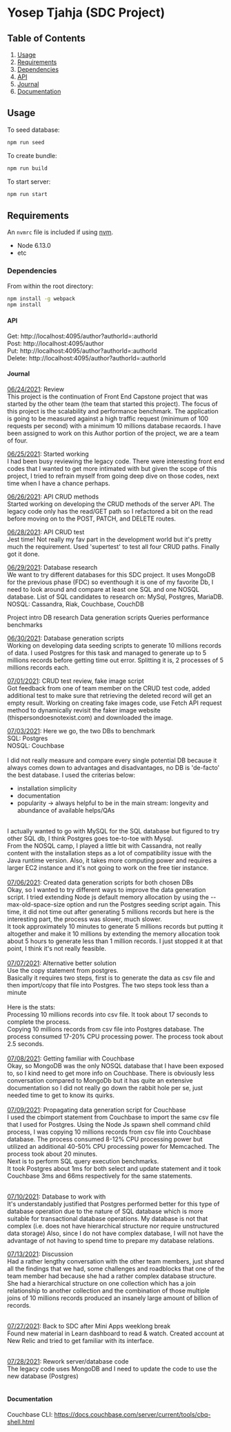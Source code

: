 # Yosep Tjahja (SDC Project)

## Table of Contents

1. [Usage](#Usage)
2. [Requirements](#requirements)
3. [Dependencies](#dependencies)
4. [API](#api)
5. [Journal](#journal)
6. [Documentation](#documentation)

## Usage

To seed database:

```sh
npm run seed
```

To create bundle:

```sh
npm run build
```

To start server:

```sh
npm run start
```

## Requirements

An `nvmrc` file is included if using [nvm](https://github.com/creationix/nvm).

- Node 6.13.0
- etc

### Dependencies

From within the root directory:

```sh
npm install -g webpack
npm install
```

#### API

Get: http://localhost:4095/author?authorId=:authorId<br/>
Post: http://localhost:4095/author<br/>
Put: http://localhost:4095/author?authorId=:authorId<br/>
Delete: http://localhost:4095/author?authorId=:authorId<br/>

#### Journal



<ins>06/24/2021</ins>: Review<br/>
This project is the continuation of Front End Capstone project that was started by the other team (the team that started this project). The focus of this project is the scalability and performance benchmark. The application is going to be measured against a high traffic request (minimum of 100 requests per second) with a minimum 10 millions database recaords.
I have been assigned to work on this Author portion of the project, we are a team of four.

<ins>06/25/2021</ins>: Started working<br/>
I had been busy reviewing the legacy code. There were interesting front end codes that I wanted to get more intimated with but given the scope of this project, I tried to refrain myself from going deep dive on those codes, next time when I have a chance perhaps.

<ins>06/26/2021</ins>: API CRUD methods<br/>
Started working on developing the CRUD methods of the server API. The legacy code only has the read/GET path so I refactored a bit on the read before moving on to the POST, PATCH, and DELETE routes. 

<ins>06/28/2021</ins>: API CRUD test<br/>
Jest time! Not really my fav part in the development world but it's pretty much the requirement. Used 'supertest' to test all four CRUD paths. Finally got it done.

<ins>06/29/2021</ins>: Database research<br/>
We want to try different databases for this SDC project. It uses MongoDB for the previous phase (FDC) so eventhough it is one of my favorite Db, I need to look around and compare at least one SQL and one NOSQL database.
List of SQL candidates to research on: MySql, Postgres, MariaDB.
NOSQL: Cassandra, Riak, Couchbase, CouchDB

Project intro
DB research
Data generation scripts
Queries performance benchmarks

<ins>06/30/2021</ins>: Database generation scripts<br/>
Working on developing data seeding scripts to generate 10 millions records of data. I used Postgres for this task and managed to generate up to 5 millions records before getting time out error. Splitting it is, 2 processes of 5 millions records each.

<ins>07/01/2021</ins>: CRUD test review, fake image script<br/>
Got feedback from one of team member on the CRUD test code, added additional test to make sure that retrieving the deleted record will get an empty result.
Working on creating fake images code, use Fetch API request method to dynamically revisit the faker image website (thispersondoesnotexist.com) and downloaded the image.

<ins>07/03/2021</ins>: Here we go, the two DBs to benchmark<br/>
SQL: Postgres<br/>
NOSQL: Couchbase<br/>
<br/>
I did not really measure and compare every single potential DB because it always comes down to advantages and disadvantages, no DB is 'de-facto' the best database. I used the criterias below:<br/>
- installation simplicity<br/>
- documentation<br/>
- popularity -> always helpful to be in the main stream: longevity and abundance of available helps/QAs<br/>
<br/>
I actually wanted to go with MySQL for the SQL database but figured to try other SQL db, I think Postgres goes toe-to-toe with Mysql.<br/>
From the NOSQL camp, I played a little bit with Cassandra, not really content with the installation steps as a lot of compatibility issue with the Java runtime version. Also, it takes more computing power and requires a larger EC2 instance and it's not going to work on the free tier instance.<br/>
<br/>
<ins>07/06/2021</ins>: Created data generation scripts for both chosen DBs<br/>
Okay, so I wanted to try different ways to improve the data generation script. I tried extending Node js default memory allocation by using the --max-old-space-size option and run the Postgres seeding script again. This time, it did not time out after generating 5 millions records but here is the interesting part, the process was slower, much slower.<br/>
It took approximately 10 minutes to generate 5 millions records but putting it altogether and make it 10 millions by extending the memory allocation took about 5 hours to generate less than 1 million records. I just stopped it at that point, I think it's not really feasible.<br/>
<br/>
<ins>07/07/2021</ins>: Alternative better solution<br/>
Use the copy statement from postgres. <br/>
Basically it requires two steps, first is to generate the data as csv file and then import/copy that file into Postgres. The two steps took less than a minute<br/>
<br/>
Here is the stats:<br/>
Processing 10 millions records into csv file. It took about 17 seconds to complete the process.<br/>
Copying 10 millions records from csv file into Postgres database. The process consumed 17-20% CPU processing power. The process took about 2.5 seconds.<br/>
<br/>
<ins>07/08/2021</ins>: Getting familiar with Couchbase<br/>
Okay, so MongoDB was the only NOSQL database that I have been exposed to, so I kind need to get more info on Couchbase. There is obviously less conversation compared to MongoDb but it has quite an extensive documentation so I did not really go down the rabbit hole per se, just needed time to get to know its quirks.<br/>
<br/>
<ins>07/09/2021</ins>: Propagating data generation script for Couchbase<br/>
I used the cbimport statement from Couchbase to import the same csv file that I used for Postgres. Using the Node Js spawn shell command child process, I was copying 10 millions records from csv file into Couchbase database. The process consumed 8-12% CPU processing power but utilized an additional 40-50% CPU processing power for Memcached. The process took about 20 minutes.<br/>
Next is to perform SQL query execution benchmarks.<br/>
It took Postgres about 1ms for both select and update statement and it took Couchbase 3ms and 66ms respectively for the same statements.<br/><br/>

<ins>07/10/2021</ins>: Database to work with<br/>
It's understandably justified that Postgres performed better for this type of database operation due to the nature of SQL database which is more suitable for transactional database operations. My database is not that complex (i.e. does not have hierarchical structure nor require unstructured data storage) Also, since I do not have complex database, I will not have the advantage of not having to spend time to prepare my database relations.
<br/>

<ins>07/13/2021</ins>: Discussion<br/>
Had a rather lengthy conversation with the other team members, just shared all the findings that we had, some challenges and roadblocks that one of the team member had because she had a rather complex database structure. She had a hierarchical structure on one collection which has a join relationship to another collection and the combination of those multiple joins of 10 millions records produced an insanely large amount of billion of records.<br/>
<br/>

<ins>07/27/2021</ins>: Back to SDC after Mini Apps weeklong break<br/>
Found new material in Learn dashboard to read & watch. Created account at New Relic and tried to get familiar with its interface.<br/>
<br/>

<ins>07/28/2021</ins>: Rework server/database code<br/>
The legacy code uses MongoDB and I need to update the code to use the new database (Postgres)<br/>
<br/>

#### Documentation
Couchbase CLI: https://docs.couchbase.com/server/current/tools/cbq-shell.html
